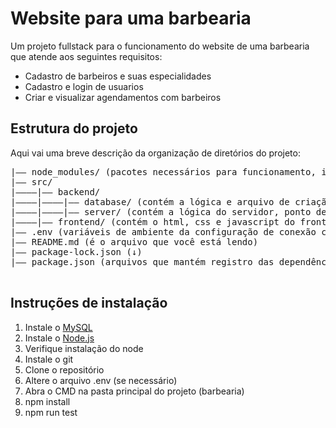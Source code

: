 # Website para uma barbearia
Um projeto fullstack para o funcionamento do website de uma barbearia que atende aos seguintes requisitos:
- Cadastro de barbeiros e suas especialidades
- Cadastro e login de usuarios
- Criar e visualizar agendamentos com barbeiros

## Estrutura do projeto
Aqui vai uma breve descrição da organização de diretórios do projeto:

<pre>
|—— node_modules/ (pacotes necessários para funcionamento, ignorar)
|—— src/
|————|—— backend/
|————|————|—— database/ (contém a lógica e arquivo de criação do banco de dados)
|————|————|—— server/ (contém a lógica do servidor, ponto de entrada do projeto)
|————|—— frontend/ (contém o html, css e javascript do frontend)
|—— .env (variáveis de ambiente da configuração de conexão com o banco de dados)
|—— README.md (é o arquivo que você está lendo)
|—— package-lock.json (↓)
|—— package.json (arquivos que mantém registro das dependências do projeto)

</pre>

## Instruções de instalação 
1. Instale o [MySQL](https://dev.mysql.com/downloads/installer/)
2. Instale o [Node.js](https://nodejs.org/en/download/package-manager)
3. Verifique instalação do node
4. Instale o git
5. Clone o repositório
6. Altere o arquivo .env (se necessário)
7. Abra o CMD na pasta principal do projeto (barbearia)
8. npm install
9. npm run test
